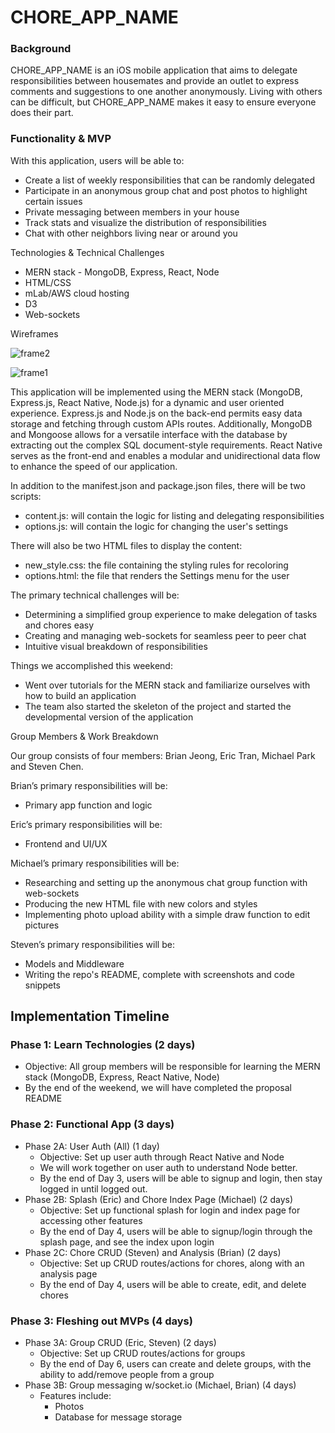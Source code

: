 # CHORE_APP_NAME
### Background
CHORE_APP_NAME is an iOS mobile application that aims to delegate responsibilities between housemates and provide an outlet to express comments and suggestions to one another anonymously. Living with others can be difficult, but CHORE_APP_NAME makes it easy to ensure everyone does their part.
### Functionality & MVP
With this application, users will be able to:
+ Create a list of weekly responsibilities that can be randomly delegated
+ Participate in an anonymous group chat and post photos to highlight certain issues
+ Private messaging between members in your house
+ Track stats and visualize the distribution of responsibilities
+ Chat with other neighbors living near or around you

Technologies & Technical Challenges
+ MERN stack - MongoDB, Express, React, Node
+ HTML/CSS
+ mLab/AWS cloud hosting
+ D3
+ Web-sockets

Wireframes

![frame2](https://github.com/schen13/Flex_Project/blob/master/frame2.png)

![frame1](https://github.com/schen13/Flex_Project/blob/master/frame1.png)


This application will be implemented using the MERN stack (MongoDB, Express.js, React Native, Node.js) for a dynamic and user oriented experience. Express.js and Node.js on the back-end permits easy data storage and fetching through custom APIs routes. Additionally, MongoDB and Mongoose allows for a versatile interface with the database by extracting out the complex SQL document-style requirements. React Native serves as the front-end and enables a modular and unidirectional data flow to enhance the speed of our application.

In addition to the manifest.json and package.json files, there will be two scripts:
+ content.js: will contain the logic for listing and delegating responsibilities 
+ options.js: will contain the logic for changing the user's settings

There will also be two HTML files to display the content:
+ new_style.css: the file containing the styling rules for recoloring
+ options.html: the file that renders the Settings menu for the user

The primary technical challenges will be:
+ Determining a simplified group experience to make delegation of tasks and chores easy
+ Creating and managing web-sockets for seamless peer to peer chat
+ Intuitive visual breakdown of responsibilities

Things we accomplished this weekend:

+ Went over tutorials for the MERN stack and familiarize ourselves with how to build an application
+ The team also started the skeleton of the project and started the developmental version of the application

Group Members & Work Breakdown

Our group consists of four members: Brian Jeong, Eric Tran, Michael Park and Steven Chen.

Brian’s primary responsibilities will be:
+ Primary app function and logic

Eric’s primary responsibilities will be:
+ Frontend and UI/UX

Michael’s primary responsibilities will be:
+ Researching and setting up the anonymous chat group function with web-sockets 
+ Producing the new HTML file with new colors and styles
+ Implementing photo upload ability with a simple draw function to edit pictures 

Steven’s primary responsibilities will be:
+ Models and Middleware
+ Writing the repo's README, complete with screenshots and code snippets

## Implementation Timeline

### Phase 1: Learn Technologies (2 days)
* Objective: All group members will be responsible for learning the MERN stack (MongoDB, Express, React Native, Node)
* By the end of the weekend, we will have completed the proposal README

### Phase 2: Functional App (3 days)
* Phase 2A: User Auth (All) (1 day)
    * Objective: Set up user auth through React Native and Node
    * We will work together on user auth to understand Node better.
    * By the end of Day 3, users will be able to signup and login, then stay logged in until logged out.
* Phase 2B: Splash (Eric) and Chore Index Page (Michael) (2 days)
    * Objective: Set up functional splash for login and index page for accessing other features
    * By the end of Day 4, users will be able to signup/login through the splash page, and see the index upon login
* Phase 2C: Chore CRUD (Steven) and Analysis (Brian) (2 days)
    * Objective: Set up CRUD routes/actions for chores, along with an analysis page
    * By the end of Day 4, users will be able to create, edit, and delete chores

### Phase 3: Fleshing out MVPs (4 days)
* Phase 3A: Group CRUD (Eric, Steven) (2 days)
    * Objective: Set up CRUD routes/actions for groups
    * By the end of Day 6, users can create and delete groups, with the ability to add/remove people from a group
* Phase 3B: Group messaging w/socket.io (Michael, Brian) (4 days)
    * Features include:
        * Photos
        * Database for message storage
